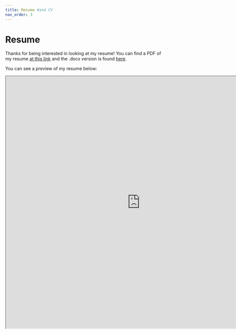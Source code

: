 ```yaml
---
title: Resume #and CV
nav_order: 3
---
```


# Resume <!-- and CV -->

Thanks for being interested in looking at my resume<!--and CV-->!
You can find a PDF of my resume [at this link](resume_files/dylan_colli_resume_20231012.pdf)<!-- and you can find my CV [here](resume_files/dylan_colli_cv.pdf)--> and the .docx version is found [here](resume_files/dylan_colli_resume_20231012.docx).

You can see a preview of my resume below:

<!-- This seems to dependably do the trick. Defaults to google's viewer if not pdf viewer installed in browser (which seems to be the case for me?) -->
<object data="resume_files/dylan_colli_resume_20231012.pdf" type="application/pdf">
    <iframe src="https://docs.google.com/viewer?url=https://dcolli23.github.io/pages/resume/resume_files/dylan_colli_resume_20231012.pdf&embedded=true" height="800" width="850"></iframe>
</object>
